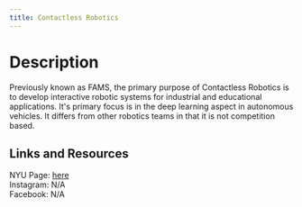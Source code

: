 ```yaml
---
title: Contactless Robotics
---
```


# Description 

Previously known as FAMS, the primary purpose of Contactless Robotics is to develop interactive robotic systems for industrial and educational applications. It's primary focus is in the deep learning aspect in autonomous vehicles. It differs from other robotics teams in that it is not competition based. 

## Links and Resources
 
NYU Page: [here](https://engineering.nyu.edu/research-innovation/student-research/vertically-integrated-projects/vip-teams/flexible-ai-enabled-mechatronic-systems-lab-fams) <br/>
Instagram: N/A <br/>
Facebook: N/A <br/>

